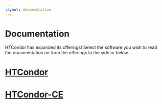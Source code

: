 ```yaml
---
layout: documentation
---
```


<h1>Documentation</h1>
<p>
    HTCondor has expanded its offerings! Select the software you wish to read the documentation on from the
    offerings to the side or below.
</p>
<div class="row my-2">
    <div class="col-12 col-md-6 my-2">
        <a class="btn w-100 btn-primary" href="{{ '/documentation/htcondor/' | relative_url }}">
            <h1 class="text-white">HTCondor</h1>
        </a>
    </div>
    <div class="col-12 col-md-6 my-2">
        <a class="btn w-100 btn-primary" href="{{ '/documentation/htcondor-ce/' | relative_url }}">
            <h1 class="text-white">HTCondor-CE</h1>
        </a>
    </div>
</div>